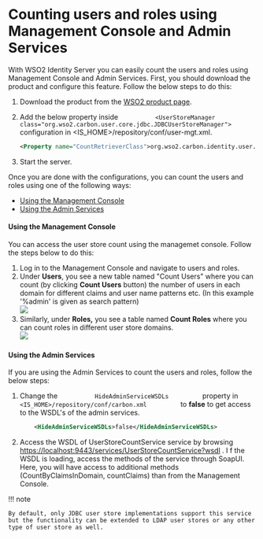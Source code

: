 # Counting users and roles using Management Console and Admin Services

With WSO2 Identity Server you can easily count the users and roles using
Management Console and Admin Services. First, you should download the
product and configure this feature. Follow the below steps to do this:

1.  Download the product from the [WSO2 product
    page](https://wso2.com/platform).
2.  Add the below property inside
    `           <UserStoreManager class="org.wso2.carbon.user.core.jdbc.JDBCUserStoreManager">          `
    configuration in \<IS\_HOME\>/repository/conf/user-mgt.xml.

    ``` xml
    <Property name="CountRetrieverClass">org.wso2.carbon.identity.user.store.count.jdbc.JDBCUserStoreCountRetriever</Property>
    ```

3.  Start the server.  
      

Once you are done with the configurations, you can count the users and
roles using one of the following ways:

-   [Using the Management
    Console](#CountingusersandrolesusingManagementConsoleandAdminServices-UsingtheManagementConsole)
-   [Using the Admin
    Services](#CountingusersandrolesusingManagementConsoleandAdminServices-UsingtheAdminServices)

#### Using the Management Console

You can access the user store count using the managemet console. Follow
the steps below to do this:

1.  Log in to the Management Console and navigate to users and roles.
2.  Under **Users**, you see a new table named "Count Users" where you
    can count (by clicking **Count Users** button) the number of users
    in each domain for different claims and user name patterns etc. (In
    this example '%admin' is given as search pattern)  
    ![]( ../../assets/img/103330053/103330054.png) 
3.  Similarly, under **Roles,** you see a table named **Count Roles**
    where you can count roles in different user store domains.  
    ![]( ../../assets/img/103330053/103330055.png) 

#### Using the Admin Services

If you are using the Admin Services to count the users and roles, follow
the below steps:

1.  Change the `           HideAdminServiceWSDLs          ` property in
    `           <IS_HOME>/repository/conf/carbon.xml          ` to
    **false** to get access to the WSDL's of the admin services.

    ``` xml
        <HideAdminServiceWSDLs>false</HideAdminServiceWSDLs>
    ```

2.  Access the WSDL of UserStoreCountService service by browsing
    <https://localhost:9443/services/UserStoreCountService?wsdl> . I f
    the WSDL is loading, access the methods of the service through
    SoapUI. Here, you will have access to additional methods
    (CountByClaimsInDomain, countClaims) than from the Management
    Console.

!!! note
    
    By default, only JDBC user store implementations support this service
    but the functionality can be extended to LDAP user stores or any other
    type of user store as well.
    
